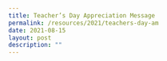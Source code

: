 ```yaml
---
title: Teacher’s Day Appreciation Message
permalink: /resources/2021/teachers-day-am
date: 2021-08-15
layout: post
description: ""
---
```

